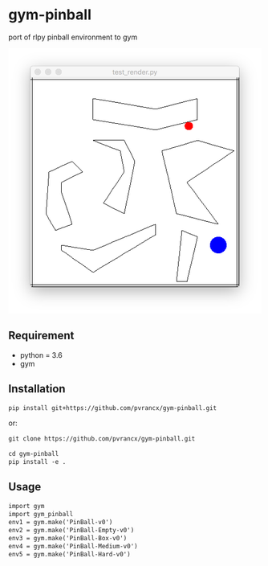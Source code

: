 # gym-pinball
port of rlpy pinball environment to gym

![PinBall](./pinball.png)

## Requirement
* python = 3.6
* gym
 

## Installation
```
pip install git+https://github.com/pvrancx/gym-pinball.git
```
or:
```
git clone https://github.com/pvrancx/gym-pinball.git
```
```
cd gym-pinball
pip install -e .
```
## Usage

```
import gym
import gym_pinball
env1 = gym.make('PinBall-v0')
env2 = gym.make('PinBall-Empty-v0')
env3 = gym.make('PinBall-Box-v0')
env4 = gym.make('PinBall-Medium-v0')
env5 = gym.make('PinBall-Hard-v0')
```
